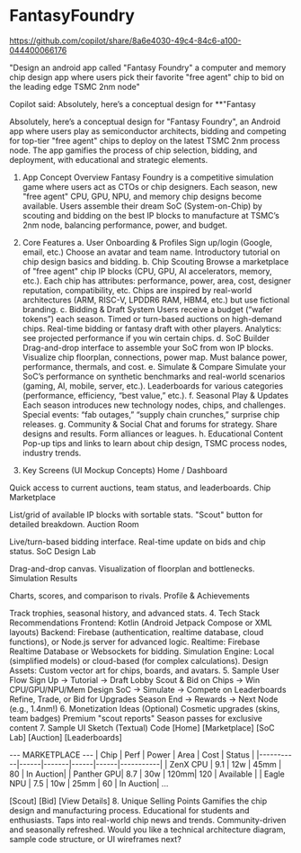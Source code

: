 # FantasyFoundry
https://github.com/copilot/share/8a6e4030-49c4-84c6-a100-044400066176

"Design an android app called "Fantasy Foundry" a computer and memory chip design app where users pick their favorite "free agent" chip to bid on the leading edge TSMC 2nm node"

Copilot said: Absolutely, here’s a conceptual design for **"Fantasy

Absolutely, here’s a conceptual design for "Fantasy Foundry", an Android app where users play as semiconductor architects, bidding and competing for top-tier "free agent" chips to deploy on the latest TSMC 2nm process node. The app gamifies the process of chip selection, bidding, and deployment, with educational and strategic elements.

1. App Concept Overview
Fantasy Foundry is a competitive simulation game where users act as CTOs or chip designers. Each season, new "free agent" CPU, GPU, NPU, and memory chip designs become available. Users assemble their dream SoC (System-on-Chip) by scouting and bidding on the best IP blocks to manufacture at TSMC’s 2nm node, balancing performance, power, and budget.

2. Core Features
a. User Onboarding & Profiles
Sign up/login (Google, email, etc.)
Choose an avatar and team name.
Introductory tutorial on chip design basics and bidding.
b. Chip Scouting
Browse a marketplace of "free agent" chip IP blocks (CPU, GPU, AI accelerators, memory, etc.).
Each chip has attributes: performance, power, area, cost, designer reputation, compatibility, etc.
Chips are inspired by real-world architectures (ARM, RISC-V, LPDDR6 RAM, HBM4, etc.) but use fictional branding.
c. Bidding & Draft System
Users receive a budget (“wafer tokens”) each season.
Timed or turn-based auctions on high-demand chips.
Real-time bidding or fantasy draft with other players.
Analytics: see projected performance if you win certain chips.
d. SoC Builder
Drag-and-drop interface to assemble your SoC from won IP blocks.
Visualize chip floorplan, connections, power map.
Must balance power, performance, thermals, and cost.
e. Simulate & Compare
Simulate your SoC’s performance on synthetic benchmarks and real-world scenarios (gaming, AI, mobile, server, etc.).
Leaderboards for various categories (performance, efficiency, “best value,” etc.).
f. Seasonal Play & Updates
Each season introduces new technology nodes, chips, and challenges.
Special events: “fab outages,” “supply chain crunches,” surprise chip releases.
g. Community & Social
Chat and forums for strategy.
Share designs and results.
Form alliances or leagues.
h. Educational Content
Pop-up tips and links to learn about chip design, TSMC process nodes, industry trends.
3. Key Screens (UI Mockup Concepts)
Home / Dashboard

Quick access to current auctions, team status, and leaderboards.
Chip Marketplace

List/grid of available IP blocks with sortable stats.
"Scout" button for detailed breakdown.
Auction Room

Live/turn-based bidding interface.
Real-time update on bids and chip status.
SoC Design Lab

Drag-and-drop canvas.
Visualization of floorplan and bottlenecks.
Simulation Results

Charts, scores, and comparison to rivals.
Profile & Achievements

Track trophies, seasonal history, and advanced stats.
4. Tech Stack Recommendations
Frontend: Kotlin (Android Jetpack Compose or XML layouts)
Backend: Firebase (authentication, realtime database, cloud functions), or Node.js server for advanced logic.
Realtime: Firebase Realtime Database or Websockets for bidding.
Simulation Engine: Local (simplified models) or cloud-based (for complex calculations).
Design Assets: Custom vector art for chips, boards, and avatars.
5. Sample User Flow
Sign Up → Tutorial → Draft Lobby
Scout & Bid on Chips → Win CPU/GPU/NPU/Mem
Design SoC → Simulate → Compete on Leaderboards
Refine, Trade, or Bid for Upgrades
Season End → Rewards → Next Node (e.g., 1.4nm!)
6. Monetization Ideas (Optional)
Cosmetic upgrades (skins, team badges)
Premium "scout reports"
Season passes for exclusive content
7. Sample UI Sketch (Textual)
Code
[Home]      [Marketplace]      [SoC Lab]      [Auction]      [Leaderboards]

--- MARKETPLACE ---
| Chip      | Perf | Power | Area | Cost | Status    |
|-----------|------|-------|------|------|-----------|
| ZenX CPU  | 9.1  | 12w   | 45mm | 80   | In Auction|
| Panther GPU| 8.7 | 30w   | 120mm| 120  | Available |
| Eagle NPU | 7.5  | 10w   | 25mm | 60   | In Auction|
...

[Scout] [Bid] [View Details]
8. Unique Selling Points
Gamifies the chip design and manufacturing process.
Educational for students and enthusiasts.
Taps into real-world chip news and trends.
Community-driven and seasonally refreshed.
Would you like a technical architecture diagram, sample code structure, or UI wireframes next?
